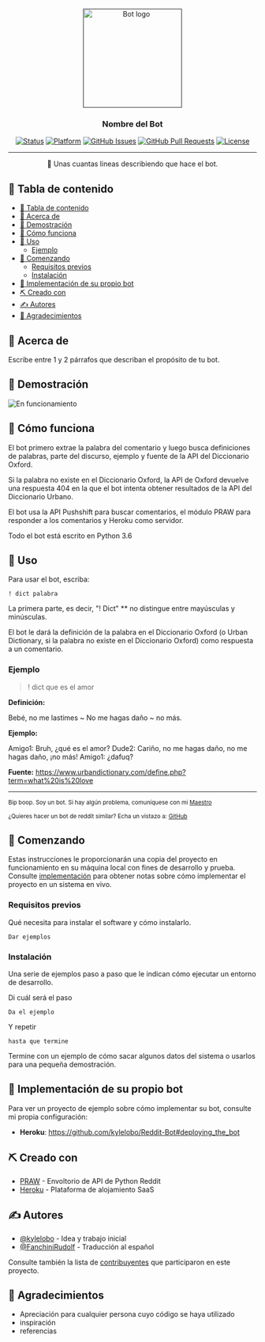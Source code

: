 <p align="center">
  <a href="" rel="noopener">
 <img width=200px height=200px src="https://i.imgur.com/FxL5qM0.jpg" alt="Bot logo"></a>
</p>

<h3 align="center">Nombre del Bot</h3>

<div align="center">

  [![Status](https://img.shields.io/badge/status-active-success.svg)]()
  [![Platform](https://img.shields.io/badge/platform-reddit-orange.svg)](https://www.reddit.com/user/Wordbook_Bot)
  [![GitHub Issues](https://img.shields.io/github/issues/kylelobo/The-Documentation-Compendium.svg)](https://github.com/kylelobo/The-Documentation-Compendium/issues)
  [![GitHub Pull Requests](https://img.shields.io/github/issues-pr/kylelobo/The-Documentation-Compendium.svg)](https://github.com/kylelobo/The-Documentation-Compendium/pulls)
  [![License](https://img.shields.io/badge/license-MIT-blue.svg)](/LICENSE)

</div>

---

<p align="center"> 🤖 Unas cuantas lineas describiendo que hace el bot.
    <br>
</p>

## 📝 Tabla de contenido
- [📝 Tabla de contenido](#-tabla-de-contenido)
- [🧐 Acerca de <a name = "about"> </a>](#-acerca-de--)
- [🎥 Demostración <a name = "demo"> </a>](#-demostración--)
- [💭 Cómo funciona <a name = "working"> </a>](#-cómo-funciona--)
- [🎈 Uso <a name = "usage"> </a>](#-uso--)
  - [Ejemplo](#ejemplo)
- [🏁 Comenzando <a name = "getting_started"> </a>](#-comenzando--)
  - [Requisitos previos](#requisitos-previos)
  - [Instalación](#instalación)
- [🚀 Implementación de su propio bot <a name = "deployment"> </a>](#-implementación-de-su-propio-bot--)
- [⛏️ Creado con <a name = "built_using"> </a>](#️-creado-con--)
- [✍️ Autores <a name = "authors"> </a>](#️-autores--)
- [🎉 Agradecimientos <a name = "acknowledgement"> </a>](#-agradecimientos--)

## 🧐 Acerca de <a name = "about"> </a>

Escribe entre 1 y 2 párrafos que describan el propósito de tu bot.

## 🎥 Demostración <a name = "demo"> </a>

![En funcionamiento](https://media.giphy.com/media/20NLMBm0BkUOwNljwv/giphy.gif)

## 💭 Cómo funciona <a name = "working"> </a>

El bot primero extrae la palabra del comentario y luego busca definiciones de palabras, parte del discurso, ejemplo y fuente de la API del Diccionario Oxford.

Si la palabra no existe en el Diccionario Oxford, la API de Oxford devuelve una respuesta 404 en la que el bot intenta obtener resultados de la API del Diccionario Urbano.

El bot usa la API Pushshift para buscar comentarios, el módulo PRAW para responder a los comentarios y Heroku como servidor.

Todo el bot está escrito en Python 3.6

## 🎈 Uso <a name = "usage"> </a>

Para usar el bot, escriba:

```
! dict palabra
```

La primera parte, es decir, "! Dict" ** no distingue entre mayúsculas y minúsculas.

El bot le dará la definición de la palabra en el Diccionario Oxford (o Urban Dictionary, si la palabra no existe en el Diccionario Oxford) como respuesta a un comentario.

### Ejemplo

>! dict que es el amor

**Definición:**

Bebé, no me lastimes ~
No me hagas daño ~ no más.

**Ejemplo:**

Amigo1: Bruh, ¿qué es el amor?
Dude2: Cariño, no me hagas daño, no me hagas daño, ¡no más!
Amigo1: ¿dafuq?

**Fuente:** <https://www.urbandictionary.com/define.php?term=what%20is%20love>

---

<sup> Bip boop. Soy un bot. Si hay algún problema, comuníquese con mi [Maestro](https://www.reddit.com/message/compose/?to=PositivePlayer1&subject=/u/Wordbook_Bot) </sup>

<sup> ¿Quieres hacer un bot de reddit similar? Echa un vistazo a: [GitHub](https://github.com/kylelobo/Reddit-Bot) </sup>

## 🏁 Comenzando <a name = "getting_started"> </a>

Estas instrucciones le proporcionarán una copia del proyecto en funcionamiento en su máquina local con fines de desarrollo y prueba. Consulte [implementación](#implementación) para obtener notas sobre cómo implementar el proyecto en un sistema en vivo.

### Requisitos previos

Qué necesita para instalar el software y cómo instalarlo.

```
Dar ejemplos
```

### Instalación

Una serie de ejemplos paso a paso que le indican cómo ejecutar un entorno de desarrollo.

Di cuál será el paso

```
Da el ejemplo
```

Y repetir

```
hasta que termine
```

Termine con un ejemplo de cómo sacar algunos datos del sistema o usarlos para una pequeña demostración.

## 🚀 Implementación de su propio bot <a name = "deployment"> </a>

Para ver un proyecto de ejemplo sobre cómo implementar su bot, consulte mi propia configuración:

+ **Heroku**: <https://github.com/kylelobo/Reddit-Bot#deploying_the_bot>

## ⛏️ Creado con <a name = "built_using"> </a>

+ [PRAW](https://praw.readthedocs.io/en/latest/) - Envoltorio de API de Python Reddit
+ [Heroku](https://www.heroku.com/) - Plataforma de alojamiento SaaS

## ✍️ Autores <a name = "authors"> </a>

- [@kylelobo](https://github.com/kylelobo) - Idea y trabajo inicial
- [@FanchiniRudolf](https://github.com/FanchiniRudolf) - Traducción al español

Consulte también la lista de [contribuyentes](https://github.com/kylelobo/The-Documentation-Compendium/contributors) que participaron en este proyecto.

## 🎉 Agradecimientos <a name = "acknowledgement"> </a>

- Apreciación para cualquier persona cuyo código se haya utilizado
- inspiración
- referencias
